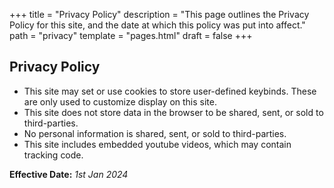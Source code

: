 +++
title = "Privacy Policy"
description = "This page outlines the Privacy Policy for this site, and the date at which this policy was put into affect."
path = "privacy"
template = "pages.html"
draft = false
+++

## Privacy Policy

- This site may set or use cookies to store user-defined keybinds. These are only used to customize display on this site.
- This site does not store data in the browser to be shared, sent, or sold to third-parties.
- No personal information is shared, sent, or sold to third-parties.
- This site includes embedded youtube videos, which may contain tracking code.

**Effective Date:** _1st Jan 2024_
